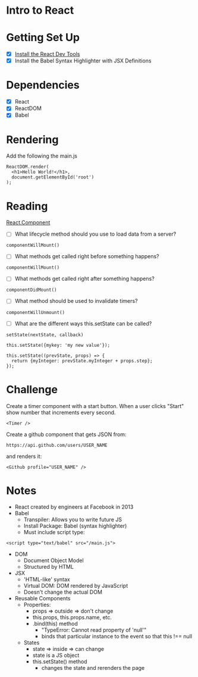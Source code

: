 # Intro to React

# Getting Set Up

- [x] [Install the React Dev Tools](https://chrome.google.com/webstore/detail/react-developer-tools/fmkadmapgofadopljbjfkapdkoienihi/related)
- [x] Install the Babel Syntax Highlighter with JSX Definitions

# Dependencies

- [x] React
- [x] ReactDOM
- [x] Babel

# Rendering

Add the following the main.js

```
ReactDOM.render(
  <h1>Hello World!</h1>,
  document.getElementById('root')
);
```

# Reading

[React.Component](https://facebook.github.io/react/docs/react-component.html)
- [ ] What lifecycle method should you use to load data from a server?
```
componentWillMount()
```

- [ ] What methods get called right before something happens?
```
componentWillMount()
```

- [ ] What methods get called right after something happens?
```
componentDidMount()

```

- [ ] What method should be used to invalidate timers?
```
componentWillUnmount()
```

- [ ] What are the different ways this.setState can be called?
```
setState(nextState, callback)
```
```
this.setState({mykey: 'my new value'});
```
```
this.setState((prevState, props) => {
  return {myInteger: prevState.myInteger + props.step};
});
```

# Challenge

Create a timer component with a start button.
When a user clicks "Start" show number that increments every second.
```
<Timer />
```
Create a github component that gets JSON from:
```
https://api.github.com/users/USER_NAME
```
and renders it:
```
<Github profile="USER_NAME" />
```

# Notes

- React created by engineers at Facebook in 2013
- Babel
    - Transpiler: Allows you to write future JS
    - Install Package: Babel (syntax highlighter)
    - Must include script type: 
```
<script type="text/babel" src="/main.js">
```
- DOM
    - Document Object Model
    - Structured by HTML
- JSX
    - 'HTML-like' syntax
    - Virtual DOM: DOM rendered by JavaScript
    - Doesn't change the actual DOM
- Reusable Components 
    - Properties:
        - props => outside => don't change
        - this.props, this.props.name, etc. 
        - .bind(this) method
            - "TypeError: Cannot read property of 'null'"
            - binds that particular instance to the event so that this !== null
    - States
        - state => inside => can change
        - state is a JS object
        - this.setState() method
            - changes the state and rerenders the page


